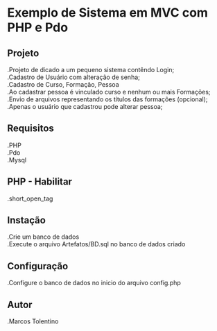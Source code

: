 # Exemplo de Sistema em MVC com PHP e Pdo

## Projeto  

.Projeto de dicado a um pequeno sistema contêndo Login;  
.Cadastro de Usuário com alteração de senha;  
.Cadastro de Curso, Formação, Pessoa  
.Ao cadastrar pessoa é vinculado curso e nenhum ou mais Formações;  
.Envio de arquivos representando os títulos das formações (opcional);  
.Apenas o usuário que cadastrou pode alterar pessoa;  


## Requisitos  
  
.PHP  
.Pdo  
.Mysql  

## PHP - Habilitar

.short_open_tag

## Instação

.Crie um banco de dados  
.Execute o arquivo Artefatos/BD.sql no banco de dados criado

## Configuração

.Configure o banco de dados no inicio do arquivo config.php

## Autor

.Marcos Tolentino
